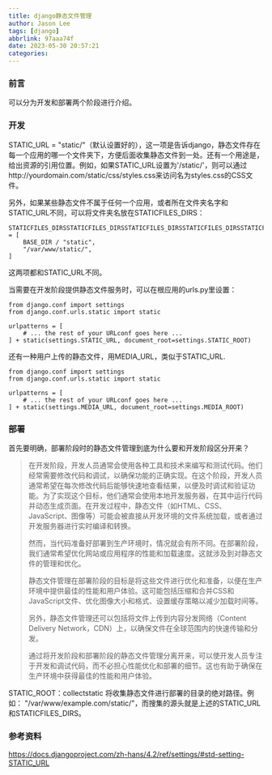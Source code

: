 ```yaml
---
title: django静态文件管理
author: Jason Lee
tags: [django]
abbrlink: 97aaa74f
date: 2023-05-30 20:57:21
categories:
---
```


### 前言

可以分为开发和部署两个阶段进行介绍。

### 开发

STATIC_URL = "static/"（默认设置好的），这一项是告诉django，静态文件存在每一个应用的哪一个文件夹下，方便后面收集静态文件到一处。还有一个用途是，给出资源的引用位置。例如，如果STATIC_URL设置为'/static/'，则可以通过http://yourdomain.com/static/css/styles.css来访问名为styles.css的CSS文件。

另外，如果某些静态文件不属于任何一个应用，或者所在文件夹名字和STATIC_URL不同，可以将文件夹名放在STATICFILES_DIRS：

```
STATICFILES_DIRSSTATICFILES_DIRSSTATICFILES_DIRSSTATICFILES_DIRSSTATICFILES_DIRS = [
    BASE_DIR / "static",
    "/var/www/static/",
]
```

这两项都和STATIC_URL不同。

当需要在开发阶段提供静态文件服务时，可以在根应用的urls.py里设置：

```
from django.conf import settings
from django.conf.urls.static import static

urlpatterns = [
    # ... the rest of your URLconf goes here ...
] + static(settings.STATIC_URL, document_root=settings.STATIC_ROOT)
```

还有一种用户上传的静态文件，用MEDIA_URL，类似于STATIC_URL.

```
from django.conf import settings
from django.conf.urls.static import static

urlpatterns = [
    # ... the rest of your URLconf goes here ...
] + static(settings.MEDIA_URL, document_root=settings.MEDIA_ROOT)
```

### 部署

首先要明确，部署阶段时的静态文件管理到底为什么要和开发阶段区分开来？

> 在开发阶段，开发人员通常会使用各种工具和技术来编写和测试代码。他们经常需要修改代码和调试，以确保功能的正确实现。在这个阶段，开发人员通常希望在每次修改代码后能够快速地查看结果，以便及时调试和验证功能。为了实现这个目标，他们通常会使用本地开发服务器，在其中运行代码并动态生成页面。在开发过程中，静态文件（如HTML、CSS、JavaScript、图像等）可能会被直接从开发环境的文件系统加载，或者通过开发服务器进行实时编译和转换。
> 
> 然而，当代码准备好部署到生产环境时，情况就会有所不同。在部署阶段，我们通常希望优化网站或应用程序的性能和加载速度。这就涉及到对静态文件的管理和优化。
> 
> 静态文件管理在部署阶段的目标是将这些文件进行优化和准备，以便在生产环境中提供最佳的性能和用户体验。这可能包括压缩和合并CSS和JavaScript文件、优化图像大小和格式、设置缓存策略以减少加载时间等。
> 
> 另外，静态文件管理还可以包括将文件上传到内容分发网络（Content Delivery Network，CDN）上，以确保文件在全球范围内的快速传输和分发。
> 
> 通过将开发阶段和部署阶段的静态文件管理分离开来，可以使开发人员专注于开发和调试代码，而不必担心性能优化和部署的细节。这也有助于确保在生产环境中获得最佳的性能和用户体验。

STATIC_ROOT：collectstatic 将收集静态文件进行部署的目录的绝对路径。例如： "/var/www/example.com/static/"，而搜集的源头就是上述的STATIC_URL和STATICFILES_DIRS。

### 参考资料
https://docs.djangoproject.com/zh-hans/4.2/ref/settings/#std-setting-STATIC_URL
